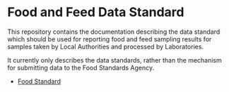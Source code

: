 # Food and Feed Data Standard

This repository contains the documentation describing the data standard which should be used for reporting food and feed sampling results for samples taken by Local Authorities and processed by Laboratories.

It currently only describes the data standards, rather than the mechanism for submitting data to the Food Standards Agency.

 - [Food Standard](https://github.com/adamlocker/FoodFeedDataStandard/blob/master/Food%20Standard.md)
